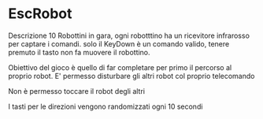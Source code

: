 # EscRobot
Descrizione
10  Robottini in gara, ogni robotttino ha un ricevitore infrarosso per captare i comandi.
solo il KeyDown è un comando valido, tenere premuto il tasto non fa muovere il robottino.

Obiettivo del gioco è quello di far completare per primo il percorso al proprio robot.
E' permesso disturbare gli altri robot col proprio telecomando

Non è permesso toccare il robot degli altri

I tasti per le direzioni vengono randomizzati ogni 10 secondi

